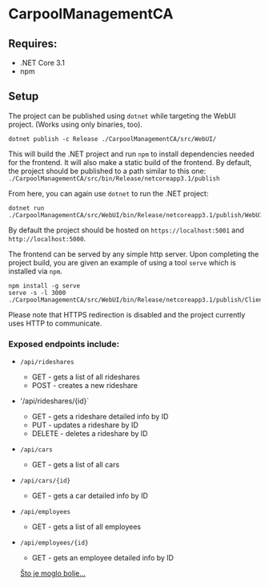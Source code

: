 # CarpoolManagementCA

## Requires:
  - .NET Core 3.1
  - npm
  
## Setup
The project can be published using `dotnet` while targeting the WebUI project. (Works using only binaries, too).

```
dotnet publish -c Release ./CarpoolManagementCA/src/WebUI/
```

This will build the .NET project and run `npm` to install dependencies needed for the frontend. It will also make a static build of the frontend.
By default, the project should be published to a path similar to this one:
`./CarpoolManagementCA/src/bin/Release/netcoreapp3.1/publish`

From here, you can again use `dotnet` to run the .NET project:
```
dotnet run ./CarpoolManagementCA/src/WebUI/bin/Release/netcoreapp3.1/publish/WebUI.dll
```
By default the project should be hosted on `https://localhost:5001` and `http://localhost:5000`.

The frontend can be served by any simple http server. Upon completing the project build, you are given an example of using a tool `serve` which is installed via `npm`.
```
npm install -g serve
serve -s -l 3000 ./CarpoolManagementCA/src/WebUI/bin/Release/netcoreapp3.1/publish/ClientApp/build
```

Please note that HTTPS redirection is disabled and the project currently uses HTTP to communicate.

### Exposed endpoints include:
- `/api/rideshares`
  - GET - gets a list of all rideshares
  - POST - creates a new rideshare
- '/api/rideshares/{id}`
  - GET - gets a rideshare detailed info by ID
  - PUT - updates a rideshare by ID
  - DELETE - deletes a rideshare by ID
  
- `/api/cars`
  - GET - gets a list of all cars
- `/api/cars/{id}` 
  - GET - gets a car detailed info by ID
  
- `/api/employees`
  - GET - gets a list of all employees
- `/api/employees/{id}`
  - GET - gets an employee detailed info by ID
  
  [Što je moglo bolje...](./possibleImprovements.md)
